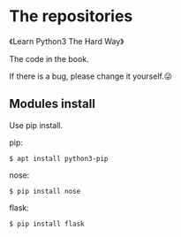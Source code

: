 # The repositories



《Learn Python3 The Hard Way》 

The code in the book.

If there is a bug, please change it yourself.😜


## Modules install

Use pip install.

pip:

```
$ apt install python3-pip
```

nose:

```
$ pip install nose
```

flask:

```
$ pip install flask
```

